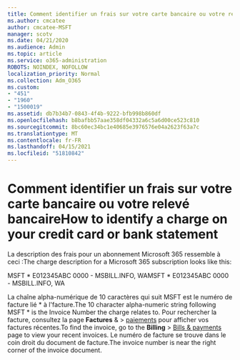 ```yaml
---
title: Comment identifier un frais sur votre carte bancaire ou votre relevé bancaire
ms.author: cmcatee
author: cmcatee-MSFT
manager: scotv
ms.date: 04/21/2020
ms.audience: Admin
ms.topic: article
ms.service: o365-administration
ROBOTS: NOINDEX, NOFOLLOW
localization_priority: Normal
ms.collection: Adm_O365
ms.custom:
- "451"
- "1960"
- "1500019"
ms.assetid: db7b34b7-0843-4f4b-9222-bfb998b860df
ms.openlocfilehash: b8bafbb57aae358df04332a6c5a6d00ce523c810
ms.sourcegitcommit: 8bc60ec34bc1e40685e3976576e04a2623f63a7c
ms.translationtype: MT
ms.contentlocale: fr-FR
ms.lasthandoff: 04/15/2021
ms.locfileid: "51810842"
---
```

# <a name="how-to-identify-a-charge-on-your-credit-card-or-bank-statement"></a><span data-ttu-id="74950-102">Comment identifier un frais sur votre carte bancaire ou votre relevé bancaire</span><span class="sxs-lookup"><span data-stu-id="74950-102">How to identify a charge on your credit card or bank statement</span></span>

<span data-ttu-id="74950-103">La description des frais pour un abonnement Microsoft 365 ressemble à ceci :</span><span class="sxs-lookup"><span data-stu-id="74950-103">The charge description for a Microsoft 365 subscription looks like this:</span></span>
  
<span data-ttu-id="74950-104">MSFT \* E012345ABC 0000 - MSBILL.INFO, WA</span><span class="sxs-lookup"><span data-stu-id="74950-104">MSFT \* E012345ABC 0000 - MSBILL.INFO, WA</span></span>
  
<span data-ttu-id="74950-105">La chaîne alpha-numérique de 10 caractères qui suit MSFT est le numéro de facture lié \* à l'facture.</span><span class="sxs-lookup"><span data-stu-id="74950-105">The 10 character alpha-numeric string following MSFT \* is the Invoice Number the charge relates to.</span></span> <span data-ttu-id="74950-106">Pour rechercher la facture, consultez la page **Factures** & \> [paiements](https://go.microsoft.com/fwlink/p/?linkid=848039) pour afficher vos factures récentes.</span><span class="sxs-lookup"><span data-stu-id="74950-106">To find the invoice, go to the **Billing** \> [Bills & payments](https://go.microsoft.com/fwlink/p/?linkid=848039) page to view your recent invoices.</span></span> <span data-ttu-id="74950-107">Le numéro de facture se trouve dans le coin droit du document de facture.</span><span class="sxs-lookup"><span data-stu-id="74950-107">The invoice number is near the right corner of the invoice document.</span></span>